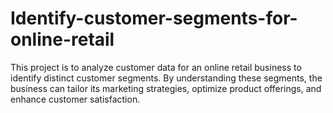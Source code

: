 # Identify-customer-segments-for-online-retail
This project is to analyze customer data for an online retail business to identify distinct customer segments. By understanding these segments, the business can tailor its marketing strategies, optimize product offerings, and enhance customer satisfaction.
